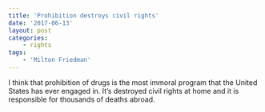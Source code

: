 ```yaml
---
title: 'Prohibition destroys civil rights'
date: '2017-06-13'
layout: post
categories:
    - rights
tags:
    - 'Milton Friedman'
---
```


I think that prohibition of drugs is the most immoral program that the United States has ever engaged in. It’s destroyed civil rights at home and it is responsible for thousands of deaths abroad.